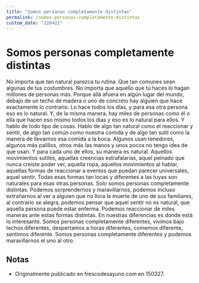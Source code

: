 ```yaml
---
title: "Somos personas completamente distintas"
permalink: /somos-personas-completamente-distintas
custom_date: "220421"
---
```


# Somos personas completamente distintas

No importa que tan natural parezca tu rutina. Que tan comunes sean algunas de tus costumbres. No importa que aquello que tú haces lo hagan millones de personas más. Porque allá afuera en algún lugar del mundo, debajo de un techo de madera o uno de concreto hay alguien que hace exactamente lo contrario. Lo hace todos los días, y para esa otra persona eso es lo natural. Y, de la misma manera, hay miles de personas como él o ella que hacen eso mismo todos los días y eso es lo natural para ellos. Y hablo de todo tipo de cosas. Hablo de algo tan natural como el reaccionar y sentir, de algo tan común como nuestra comida y de algo tan sutil como la manera de llevarnos esa comida a la boca. Algunos usan tenedores, algunos más palillos, otros más las manos y unos pocos no tengo idea de que usan. Y para cada uno de ellos, su manera es natural. Aquellos movimientos sutiles, aquellas creencias estrafalarias, aquel peinado que nunca creíste poder ver, aquella ropa, aquellos movimientos al hablar, aquellas formas de reaccionar a eventos que puedan parecer universales, aquel sentir. Todas esas formas tan locas y diferentes a las tuyas son naturales para esas otras personas. Solo somos personas completamente distintas. Podemos sorprendernos y maravillarnos, podemos incluso extrañarnos al ver a alguien que no llora la muerte de uno de sus familiares, al contrario se alegra, podemos pensar que aquel sentir no es natural, que aquella persona puede estar enferma. Podemos reaccionar de miles maneras ante estas formas distintas. En nuestras diferencias es donde está lo interesante. Somos personas completamente diferentes, vivimos bajo techos diferentes, despertamos a horas diferentes, comemos diferente, sentimos diferente. Somos personas completamente diferentes y podemos maravillarnos el uno al otro.

## Notas

- Originalmente publicado en frescodesayuno.com en 150327.
